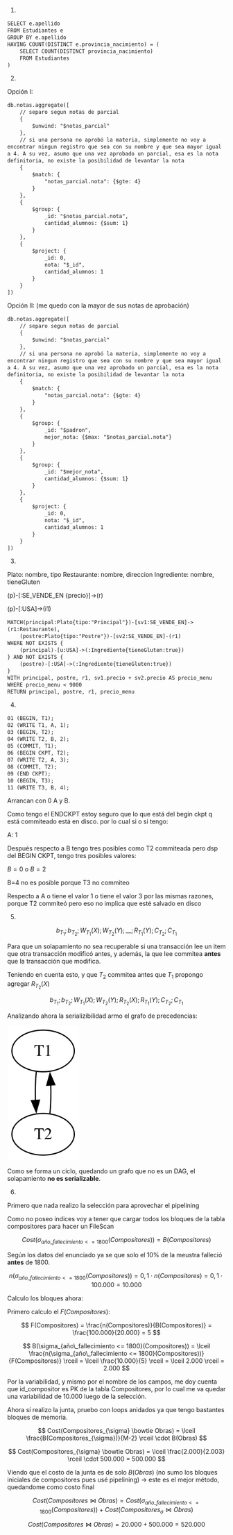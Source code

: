 1.

```
SELECT e.apellido
FROM Estudiantes e
GROUP BY e.apellido
HAVING COUNT(DISTINCT e.provincia_nacimiento) = (
    SELECT COUNT(DISTINCT provincia_nacimiento)
    FROM Estudiantes
)
```

2.

Opción I:

```
db.notas.aggregate([
    // separo segun notas de parcial
    {
        $unwind: "$notas_parcial"
    },
    // si una persona no aprobó la materia, simplemente no voy a encontrar ningun registro que sea con su nombre y que sea mayor igual a 4. A su vez, asumo que una vez aprobado un parcial, esa es la nota definitoria, no existe la posibilidad de levantar la nota
    {
        $match: {
            "notas_parcial.nota": {$gte: 4}
        }
    },
    {
        $group: {
            _id: "$notas_parcial.nota",
            cantidad_alumnos: {$sum: 1}
        }
    },
    {
        $project: {
            _id: 0,
            nota: "$_id",
            cantidad_alumnos: 1
        }
    }
])
```

Opción II: (me quedo con la mayor de sus notas de aprobación)

```
db.notas.aggregate([
    // separo segun notas de parcial
    {
        $unwind: "$notas_parcial"
    },
    // si una persona no aprobó la materia, simplemente no voy a encontrar ningun registro que sea con su nombre y que sea mayor igual a 4. A su vez, asumo que una vez aprobado un parcial, esa es la nota definitoria, no existe la posibilidad de levantar la nota
    {
        $match: {
            "notas_parcial.nota": {$gte: 4}
        }
    },
    {
        $group: {
            _id: "$padron",
            mejor_nota: {$max: "$notas_parcial.nota"}
        }
    },
    {
        $group: {
            _id: "$mejor_nota",
            cantidad_alumnos: {$sum: 1}
        }
    },
    {
        $project: {
            _id: 0,
            nota: "$_id",
            cantidad_alumnos: 1
        }
    }
])
```

3.

Plato: nombre, tipo
Restaurante: nombre, direccion
Ingrediente: nombre, tieneGluten

(p)-[:SE_VENDE_EN {precio}]->(r)

(p)-[:USA]->(i1)

```
MATCH(principal:Plato{tipo:"Principal"})-[sv1:SE_VENDE_EN]->(r1:Restaurante),
    (postre:Plato{tipo:"Postre"})-[sv2:SE_VENDE_EN]-(r1)
WHERE NOT EXISTS {
    (principal)-[u:USA]->(:Ingrediente{tieneGluten:true})
} AND NOT EXISTS {
    (postre)-[:USA]->(:Ingrediente{tieneGluten:true})
}
WITH principal, postre, r1, sv1.precio + sv2.precio AS precio_menu
WHERE precio_menu < 9000
RETURN principal, postre, r1, precio_menu
```

4.

```
01 (BEGIN, T1); 
02 (WRITE T1, A, 1); 
03 (BEGIN, T2); 
04 (WRITE T2, B, 2); 
05 (COMMIT, T1); 
06 (BEGIN CKPT, T2); 
07 (WRITE T2, A, 3); 
08 (COMMIT, T2); 
09 (END CKPT); 
10 (BEGIN, T3); 
11 (WRITE T3, B, 4);
```

Arrancan con 0 A y B.

Como tengo el ENDCKPT estoy seguro que lo que está del begin ckpt q está commiteado está en disco. por lo cual si o si tengo:

A: 1

Después respecto a B tengo tres posibles como T2 commiteada pero dsp del BEGIN CKPT, tengo tres posibles valores:

$B = 0$ o $B = 2$

B=4 no es posible porque T3 no commiteo

Respecto a A o tiene el valor 1 o tiene el valor 3 por las mismas razones, porque T2 commiteó pero eso no implica que esté salvado en disco

5.

$$
b_{T_{1}}; b_{T_{2}}; W_{T_{1}}(X); W_{T_{2}}(Y);\_\_; R_{T_{1}}(Y); C_{T_{2}}; C_{T_{1}}
$$

Para que un solapamiento no sea recuperable si una transacción lee un item que otra transacción modificó antes, y además, la que lee commitea **antes** que la transacción que modifica. 

Teniendo en cuenta esto, y que $T_2$ commitea antes que $T_1$ propongo agregar $R_{T_2}(X)$

$$
b_{T_{1}}; b_{T_{2}}; W_{T_{1}}(X); W_{T_{2}}(Y);R_{T_{2}}(X); R_{T_{1}}(Y); C_{T_{2}}; C_{T_{1}}
$$

Analizando ahora la serializibilidad armo el grafo de precedencias:

![Grafo de precedencias](grafo-2c-col4.svg)

Como se forma un ciclo, quedando un grafo que no es un DAG, el solapamiento **no es serializable**. 

6.

Primero que nada realizo la selección para aprovechar el pipelining

Como no poseo indices voy a tener que cargar todos los bloques de la tabla compositores para hacer un FileScan

$$
Cost(\sigma_{año\_fallecimiento <= 1800}(Compositores)) = B(Compositores)
$$

Según los datos del enunciado ya se que solo el 10% de la meustra falleció **antes** de 1800.

$$
n(\sigma_{año\_fallecimiento <= 1800}(Compositores)) = 0,1 \cdot n(Compositores) = 0,1 \cdot 100.000 = 10.000
$$

Calculo los bloques ahora:

Primero calculo el $F(Compositores)$:

$$
F(Compositores) = \frac{n(Compositores)}{B(Compositores)} = \frac{100.000}{20.000} = 5
$$

$$
B(\sigma_{año\_fallecimiento <= 1800}(Compositores)) = \lceil \frac{n(\sigma_{año\_fallecimiento <= 1800}(Compositores))}{F(Compositores)} \rceil = \lceil \frac{10.000}{5} \rceil = \lceil 2.000 \rceil = 2.000
$$

Por la variabilidad, y mismo por el nombre de los campos, me doy cuenta que id_compositor es PK de la tabla Compositores, por lo cual me va quedar una variabilidad de $10.000$ luego de la selección.

Ahora sí realizo la junta, pruebo con loops anidados ya que tengo bastantes bloques de memoria.

$$
Cost(Compositores_{\sigma} \bowtie Obras) = \lceil \frac{B(Compositores_{\sigma})}{M-2} \rceil \cdot B(Obras)
$$

$$
Cost(Compositores_{\sigma} \bowtie Obras) = \lceil \frac{2.000}{2.003} \rceil \cdot 500.000 = 500.000
$$

Viendo que el costo de la junta es de solo $B(Obras)$ (no sumo los bloques iniciales de compositores pues usé pipelining) $\rightarrow$ este es el mejor método, quedandome como costo final

$$
Cost(Compositores \bowtie Obras) = Cost(\sigma_{año\_fallecimiento<=1800}(Compositores)) + Cost(Compositores_{\sigma} \bowtie Obras)
$$

$$
Cost(Compositores \bowtie Obras) = 20.000 + 500.000 = 520.000
$$
